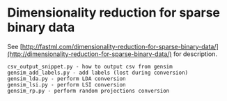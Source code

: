 Dimensionality reduction for sparse binary data
===============================================

See [http://fastml.com/dimensionality-reduction-for-sparse-binary-data/](http://dimensionality-reduction-for-sparse-binary-data/) for description.

	csv_output_snippet.py - how to output csv from gensim
	gensim_add_labels.py - add labels (lost during conversion)
	gensim_lda.py - perform LDA conversion
	gensim_lsi.py - perform LSI conversion
	gensim_rp.py - perform random projections conversion
	
	